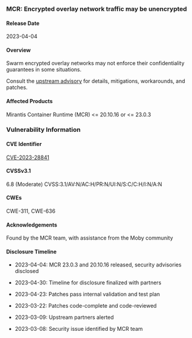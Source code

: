### MCR: Encrypted overlay network traffic may be unencrypted
#### Release Date
2023-04-04
#### Overview
Swarm encrypted overlay networks may not enforce their confidentiality guarantees in some situations.

Consult the [upstream advisory][upstream] for details, mitigations, workarounds, and patches.
#### Affected Products
Mirantis Container Runtime (MCR) <= 20.10.16 or <= 23.0.3
### Vulnerability Information
#### CVE Identifier
[CVE-2023-28841][upstream]
#### CVSSv3.1
6.8 (Moderate) CVSS:3.1/AV:N/AC:H/PR:N/UI:N/S:C/C:H/I:N/A:N
#### CWEs
CWE-311, CWE-636
#### Acknowledgements
Found by the MCR team, with assistance from the Moby community
#### Disclosure Timeline
* 2023-04-04: MCR 23.0.3 and 20.10.16 released, security advisories disclosed
* 2023-04-30: Timeline for disclosure finalized with partners
* 2023-04-23: Patches pass internal validation and test plan
* 2023-03-22: Patches code-complete and code-reviewed
* 2023-03-09: Upstream partners alerted
* 2023-03-08: Security issue identified by MCR team

  [upstream]: https://github.com/moby/moby/security/advisories/GHSA-33pg-m6jh-5237